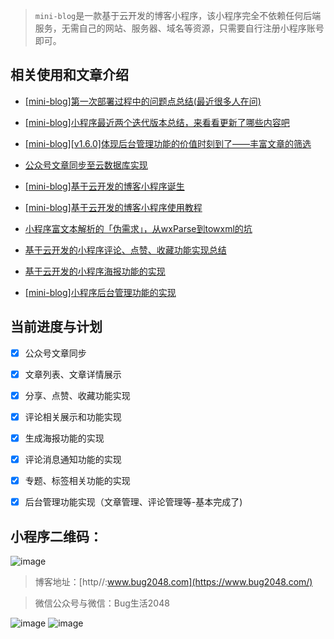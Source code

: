 > `mini-blog`是一款基于云开发的博客小程序，该小程序完全不依赖任何后端服务，无需自己的网站、服务器、域名等资源，只需要自行注册小程序账号即可。


## 相关使用和文章介绍

- [[mini-blog]第一次部署过程中的问题点总结(最近很多人在问)](https://mp.weixin.qq.com/s/GLNSHdWIowwdb5_GHPJkmg)

- [[mini-blog]小程序最近两个迭代版本总结，来看看更新了哪些内容吧](https://mp.weixin.qq.com/s/gmoHSnvw0E6Wld3PewDJNA)

- [[mini-blog][v1.6.0]体现后台管理功能的价值时刻到了——丰富文章的筛选](https://mp.weixin.qq.com/s/TDeBq9oDFxgEIB4vATM3nA)

- [公众号文章同步至云数据库实现](https://www.bug2048.com/wechat20190421/)

- [[mini-blog]基于云开发的博客小程序诞生](https://www.bug2048.com/wechat20190429/)

- [[mini-blog]基于云开发的博客小程序使用教程](https://www.bug2048.com/wechat20190505/)

- [小程序富文本解析的「伪需求」，从wxParse到towxml的坑](https://www.bug2048.com/wechat20190507/)

- [基于云开发的小程序评论、点赞、收藏功能实现总结](https://www.bug2048.com/wechat20190511/)

- [基于云开发的小程序海报功能的实现](https://www.bug2048.com/wechat20190512/)

- [[mini-blog]小程序后台管理功能的实现](https://mp.weixin.qq.com/s/0Wy0RMfsbsl1mpvxN8bPrg)


## 当前进度与计划

- [x]  公众号文章同步
- [x]  文章列表、文章详情展示
- [x]  分享、点赞、收藏功能实现
- [x]  评论相关展示和功能实现
- [x]  生成海报功能的实现
- [x]  评论消息通知功能的实现
- [x]  专题、标签相关功能的实现
- [x]  后台管理功能实现（文章管理、评论管理等-基本完成了)


## 小程序二维码：
![image](http://image.bug2048.com/gh_660886427113_344.jpg)


> 博客地址：[http//:www.bug2048.com](https://www.bug2048.com/) 

> 微信公众号与微信：Bug生活2048

![image](https://www.bug2048.com//content/images/2018/02/qrcode_for_gh_cac1ef8c9733_258.jpg)  ![image](http://image.bug2048.com/WechatIMG2.jpeg?imageView2/1/w/200/h/200/q/100)

